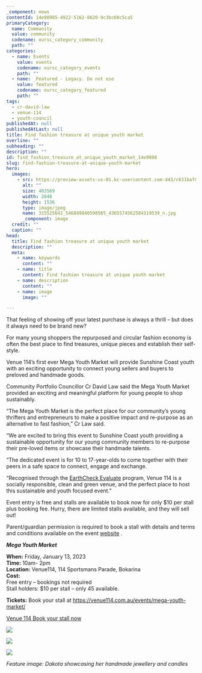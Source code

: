 ```yaml
---
_component: news
contentId: 14e98985-4922-5162-8620-9c3bc60c5ca5
primaryCategory:
  name: Community
  value: community
  codename: oursc_category_community
  path: ""
categories:
  - name: Events
    value: events
    codename: oursc_category_events
    path: ""
  - name: _Featured - Legacy. Do not use
    value: featured
    codename: oursc_category_featured
    path: ""
tags:
  - cr-david-law
  - venue-114
  - youth-council
publishedAt: null
publishedAtLast: null
title: Find fashion treasure at unique youth market
overline: ""
subheading: ""
description: ""
id: find_fashion_treasure_at_unique_youth_market_14e9898
slug: find-fashion-treasure-at-unique-youth-market
hero:
  images:
    - src: https://preview-assets-us-01.kc-usercontent.com:443/c631baf8-1b46-001f-580c-d0001b68b4a8/ab13639a-23e4-4a05-af5c-801fc67bcbac/315525642_546849840598565_4365574562584319539_n.jpg
      alt: ""
      size: 403569
      width: 2048
      height: 1536
      type: image/jpeg
      name: 315525642_546849840598565_4365574562584319539_n.jpg
      _component: image
  credit: ""
  caption: ""
head:
  title: Find fashion treasure at unique youth market
  description: ""
  meta:
    - name: keywords
      content: ""
    - name: title
      content: Find fashion treasure at unique youth market
    - name: description
      content: ""
    - name: image
      image: ""

---
```

That feeling of showing off your latest purchase is always a thrill – but does it always need to be brand new?

For many young shoppers the repurposed and circular fashion economy is often the best place to find treasures, unique pieces and establish their self-style.

Venue 114’s first ever Mega Youth Market will provide Sunshine Coast youth with an exciting opportunity to connect young sellers and buyers to preloved and handmade goods.

Community Portfolio Councillor Cr David Law said the Mega Youth Market provided an exciting and meaningful platform for young people to shop sustainably.

“The Mega Youth Market is the perfect place for our community’s young thrifters and entrepreneurs to make a positive impact and re-purpose as an alternative to fast fashion,” Cr Law said.

“We are excited to bring this event to Sunshine Coast youth providing a sustainable opportunity for our young community members to re-purpose their pre-loved items or showcase their handmade talents.

“The dedicated event is for 10 to 17-year-olds to come together with their peers in a safe space to connect, engage and exchange.

“Recognised through the [EarthCheck Evaluate](https://venue114.com.au/hire/sustainability/)
&#x20;program, Venue 114 is a socially responsible, clean and green venue, and the perfect place to host this sustainable and youth focused event.”

Event entry is free and stalls are available to book now for only $10 per stall plus booking fee. Hurry, there are limited stalls available, and they will sell out!

Parent/guardian permission is required to book a stall with details and terms and conditions available on the event [website](https://venue114.com.au/events/mega-youth-market/)
.

***Mega Youth Market***

**When:** Friday, January 13, 2023\
**Time:** 10am- 2pm\
**Location:** Venue114, 114 Sportsmans Parade, Bokarina\
**Cost:**  \
Free entry – bookings not required\
Stall holders: $10 per stall – only 45 available.

**Tickets:** Book your stall at <https://venue114.com.au/events/mega-youth-market/>


[Venue 114 Book your stall now](https://venue114.com.au/events/mega-youth-market/)


![](https://preview-assets-us-01.kc-usercontent.com:443/c631baf8-1b46-001f-580c-d0001b68b4a8/2c74a88e-8f5a-4709-87c6-7112a1f854cc/AdobeStock_497103590-1024x683.jpeg)

![](https://preview-assets-us-01.kc-usercontent.com:443/c631baf8-1b46-001f-580c-d0001b68b4a8/dfda9889-01f7-4417-a6cb-e18a19a1e10a/AdobeStock_502834010-1024x683.jpeg)

![](https://preview-assets-us-01.kc-usercontent.com:443/c631baf8-1b46-001f-580c-d0001b68b4a8/ab819348-43d0-4fc3-9049-73a59cc5c147/AdobeStock_502834026-1024x683.jpeg)

*Feature image: Dakota showcasing her handmade jewellery and candles*
